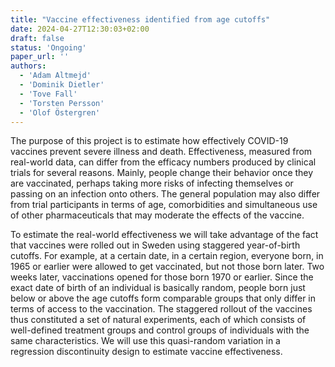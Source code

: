 ```yaml
---
title: "Vaccine effectiveness identified from age cutoffs"
date: 2024-04-27T12:30:03+02:00
draft: false
status: 'Ongoing'
paper_url: ''
authors:
  - 'Adam Altmejd'
  - 'Dominik Dietler'
  - 'Tove Fall'
  - 'Torsten Persson'
  - 'Olof Östergren'
---
```


The purpose of this project is to estimate how effectively COVID-19 vaccines prevent severe illness and death. Effectiveness, measured from real-world data, can differ from the efficacy numbers produced by clinical trials for several reasons. Mainly, people change their behavior once they are vaccinated, perhaps taking more risks of infecting themselves or passing on an infection onto others. The general population may also differ from trial participants in terms of age, comorbidities and simultaneous use of other pharmaceuticals that may moderate the effects of the vaccine.

To estimate the real-world effectiveness we will take advantage of the fact that vaccines were rolled out in Sweden using staggered year-of-birth cutoffs. For example, at a certain date, in a certain region, everyone born, in 1965 or earlier were allowed to get vaccinated, but not those born later. Two weeks later, vaccinations opened for those born 1970 or earlier. Since the exact date of birth of an individual is basically random, people born just below or above the age cutoffs form comparable groups that only differ in terms of access to the vaccination. The staggered rollout of the vaccines thus constituted a set of natural experiments, each of which consists of well-defined treatment groups and control groups of individuals with the same characteristics. We will use this quasi-random variation in a regression discontinuity design to estimate vaccine effectiveness.